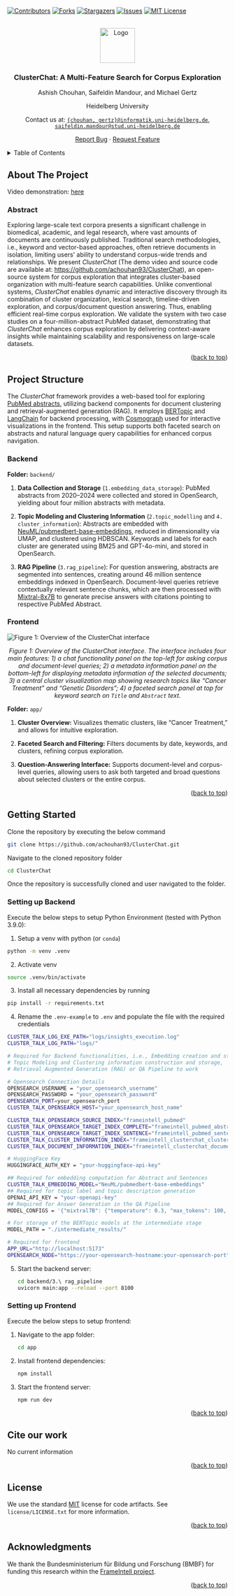 <a name="readme-top"></a>
[![Contributors][contributors-shield]][contributors-url]
[![Forks](https://img.shields.io/github/forks/achouhan93/ClusterChat.svg?style=for-the-badge)](https://github.com/achouhan93/ClusterChat/forks)
[![Stargazers][stars-shield]][stars-url]
[![Issues][issues-shield]][issues-url]
[![MIT License][license-shield]][license-url]

<!-- PROJECT LOGO -->
<br />
<div align="center">
  <a href="https://github.com/achouhan93/ClusterChat">
    <img src="images/exploration.png" alt="Logo" width="80" height="80">
  </a>
  <h3 align="center">ClusterChat: A Multi-Feature Search for Corpus Exploration</h3>
  
  <p align="center">
  Ashish Chouhan, Saifeldin Mandour, and Michael Gertz 
  
  Heidelberg University
  
  Contact us at: [`{chouhan, gertz}@informatik.uni-heidelberg.de`](mailto:chouhan@informatik.uni-heidelberg.de), [`saifeldin.mandour@stud.uni-heidelberg.de`](mailto:saifeldin.mandour@stud.uni-heidelberg.de)
  
  <a href="https://github.com/achouhan93/ClusterChat/issues">Report Bug</a> · <a href="https://github.com/achouhan93/ClusterChat/issues">Request Feature</a>
  </p>
</div>

<!-- TABLE OF CONTENTS -->
<details>
  <summary>Table of Contents</summary>
  <ol>
      <li>
        <a href="#about-the-project">About The Project</a>
        <ul>
          <li><a href="#abstract">Abstract</a></li>
        </ul>
      </li>
      <li>
        <a href="#project-structure">Project Structure</a>
        <ul>
          <li><a href="#backend">Backend</a></li>
        </ul>
        <ul>
          <li><a href="#frontend">Frontend</a></li>
        </ul>
      </li>
      <li><a href="#getting-started">Getting Started</a></li>
        <ul>
        <li><a href="#setting-up-backend">Setting up Backend</a></li>
        <li><a href="#setting-up-frontend">Setting up Frontend</a></li>
        </ul>
    </li>
    <li><a href="#cite-our-work">Cite our work</a></li>
    <li><a href="#license">License</a></li>
    <li><a href="#acknowledgments">Acknowledgments</a></li>
  </ol>
</details>

<!-- ABOUT THE PROJECT -->
## About The Project

Video demonstration: [here](https://youtu.be/NxxkWOhIRzw)

### Abstract
Exploring large-scale text corpora presents a significant challenge in biomedical, academic, and legal research, where vast amounts of documents are continuously published. Traditional search methodologies, i.e., keyword and vector-based approaches, often retrieve documents in isolation, limiting users’ ability to understand corpus-wide trends and relationships. We present $\textit{ClusterChat}$ (The demo video and source code are available at: https://github.com/achouhan93/ClusterChat), an open-source system for corpus exploration that integrates cluster-based organization with multi-feature search capabilities. Unlike conventional systems, $\textit{ClusterChat}$ enables dynamic and interactive discovery through its combination of cluster organization, lexical search, timeline-driven exploration, and corpus/document question answering. Thus, enabling efficient real-time corpus exploration. We validate the system with two case studies on a four-million-abstract PubMed dataset, demonstrating that $\textit{ClusterChat}$ enhances corpus exploration by delivering context-aware insights while maintaining scalability and responsiveness on large-scale datasets.

<p align="right">(<a href="#readme-top">back to top</a>)</p>

## Project Structure

The $\textit{ClusterChat}$ framework provides a web-based tool for exploring [PubMed abstracts](https://pubmed.ncbi.nlm.nih.gov/), utilizing backend components for document clustering and retrieval-augmented generation (RAG). It employs [BERTopic](https://maartengr.github.io/BERTopic/index.html) and [LangChain](https://www.langchain.com/) for backend processing, with [Cosmograph](https://cosmograph.app/) used for interactive visualizations in the frontend. This setup supports both faceted search on abstracts and natural language query capabilities for enhanced corpus navigation.

### Backend

**Folder:** `backend/`

1. **Data Collection and Storage** (`1.embedding_data_storage`): PubMed abstracts from 2020–2024 were collected and stored in OpenSearch, yielding about four million abstracts with metadata.

2. **Topic Modeling and Clustering Information** (`2.topic_modelling` and `4. cluster_information`): Abstracts are embedded with [NeuML/pubmedbert-base-embeddings](https://huggingface.co/NeuML/pubmedbert-base-embeddings), reduced in dimensionality via UMAP, and clustered using HDBSCAN. Keywords and labels for each cluster are generated using BM25 and GPT-4o-mini, and stored in OpenSearch.

3. **RAG Pipeline** (`3.rag_pipeline`): For question answering, abstracts are segmented into sentences, creating around $46$ million sentence embeddings indexed in OpenSearch. Document-level queries retrieve contextually relevant sentence chunks, which are then processed with [Mixtral-8x7B](https://huggingface.co/mistralai/Mixtral-8x7B-Instruct-v0.1) to generate precise answers with citations pointing to respective PubMed Abstract.

### Frontend

![Figure 1: Overview of the ClusterChat interface][clusterchat_interface] <p align="center">_Figure 1: Overview of the ClusterChat interface. The interface includes four main features: 1) a chat functionality panel on the top-left for asking corpus and document-level queries; 2) a metadata information panel on the bottom-left for displaying metadata information of the selected documents; 3) a central cluster visualization map showing research topics like “Cancer Treatment” and “Genetic Disorders”; 4) a faceted search panel at top for keyword search on `Title` and `Abstract` text._</p>

**Folder:** `app/`

1. **Cluster Overview:** Visualizes thematic clusters, like “Cancer Treatment,” and allows for intuitive exploration.

2. **Faceted Search and Filtering:** Filters documents by date, keywords, and clusters, refining corpus exploration.

3. **Question-Answering Interface:** Supports document-level and corpus-level queries, allowing users to ask both targeted and broad questions about selected clusters or the entire corpus.

<p align="right">(<a href="#readme-top">back to top</a>)</p>

<!-- GETTING STARTED -->
## Getting Started

Clone the repository by executing the below command
  ```sh
  git clone https://github.com/achouhan93/ClusterChat.git
  ```

Navigate to the cloned repository folder
  ```sh
  cd ClusterChat
  ```

Once the repository is successfully cloned and user navigated to the folder.

### Setting up Backend
Execute the below steps to setup Python Environment (tested with Python 3.9.0):
  1. Setup a venv with python (or `conda`)

  ```sh
  python -m venv .venv
  ```

2. Activate venv

  ```sh
  source .venv/bin/activate
  ```

3. Install all necessary dependencies by running

  ```sh
  pip install -r requirements.txt
  ```

4. Rename the `.env-example` to `.env` and populate the file with the required credentials

```sh
CLUSTER_TALK_LOG_EXE_PATH="logs/insights_execution.log"
CLUSTER_TALK_LOG_PATH="logs/"

# Required for Backend functionalities, i.e., Embedding creation and storage, 
# Topic Modeling and Clustering information construction and storage,
# Retrieval Augmented Generation (RAG) or QA Pipeline to work

# Opensearch Connection Details
OPENSEARCH_USERNAME = "your_opensearch_username"
OPENSEARCH_PASSWORD = "your_opensearch_password"
OPENSEARCH_PORT=your_opensearch_port
CLUSTER_TALK_OPENSEARCH_HOST="your_opensearch_host_name"

CLUSTER_TALK_OPENSEARCH_SOURCE_INDEX="frameintell_pubmed"
CLUSTER_TALK_OPENSEARCH_TARGET_INDEX_COMPLETE="frameintell_pubmed_abstract_embeddings"
CLUSTER_TALK_OPENSEARCH_TARGET_INDEX_SENTENCE="frameintell_pubmed_sentence_embeddings"
CLUSTER_TALK_CLUSTER_INFORMATION_INDEX="frameintell_clusterchat_clusterinformation"
CLUSTER_TALK_DOCUMENT_INFORMATION_INDEX="frameintell_clusterchat_documentinformation"

# HuggingFace Key
HUGGINGFACE_AUTH_KEY = "your-huggingface-api-key"

## Required for embedding computation for Abstract and Sentences
CLUSTER_TALK_EMBEDDING_MODEL="NeuML/pubmedbert-base-embeddings"
## Required for topic label and topic description generation
OPENAI_API_KEY = "your-openapi-key"
## Required for Answer Generation in the QA Pipeline
MODEL_CONFIGS = '{"mixtral7B": {"temperature": 0.3, "max_tokens": 100, "huggingface_model":"mistralai/Mixtral-8x7B-Instruct-v0.1", "repetition_penalty":1.2, "stop_sequences":["<|endoftext|>", "</s>"]}}'

# For storage of the BERTopic models at the intermediate stage
MODEL_PATH = "./intermediate_results/"

# Required for frontend
APP_URL="http://localhost:5173"
OPENSEARCH_NODE="https://your-opensearch-hostname:your-opensearch-port"
```

5. Start the backend server:
   ```sh
   cd backend/3.\ rag_pipeline
   uvicorn main:app --reload --port 8100
   ```

### Setting up Frontend
Execute the below steps to setup frontend:

1. Navigate to the app folder:
   ```sh
   cd app
   ```

2. Install frontend dependencies:
   ```sh
   npm install
   ```

3. Start the frontend server:
   ```sh
   npm run dev
   ```

<p align="right">(<a href="#readme-top">back to top</a>)</p>

<!-- ## Usage

- **Embedding Data Storage**: Converts PubMed abstracts into embeddings using `--chunking` options for sentence or full-abstract level.
- **Topic Modeling**: Generates BERTopic models in federated learning intervals, using UMAP and HDBSCAN.
- **RAG Pipeline**: Allows question answering based on document- or corpus-level queries. Document-specific answers use metadata-enhanced vector search, while corpus-specific queries analyze clusters and intents.
- **Cluster Information**: Consolidates topics from different BERTopic models, creating a hierarchical topic structure stored in OpenSearch.

<p align="right">(<a href="#readme-top">back to top</a>)</p> -->

## Cite our work

No current information

<p align="right">(<a href="#readme-top">back to top</a>)</p>

## License
We use the standard [MIT](https://choosealicense.com/licenses/mit/) license for code artifacts.
See `license/LICENSE.txt` for more information.

<p align="right">(<a href="#readme-top">back to top</a>)</p>

## Acknowledgments
We thank the Bundesministerium für Bildung und Forschung
(BMBF) for funding this research within the [FrameIntell project](https://frameintell.de/).

<p align="right">(<a href="#readme-top">back to top</a>)</p>

<!-- MARKDOWN LINKS & IMAGES -->
<!-- https://www.markdownguide.org/basic-syntax/#reference-style-links -->
[contributors-shield]: https://img.shields.io/github/contributors/achouhan93/ClusterChat.svg?style=for-the-badge
[contributors-url]: https://github.com/achouhan93/ClusterChat/graphs/contributors
[forks-shield]: https://img.shields.io/github/forks/achouhan93/ClusterChat.svg?style=for-the-badge
[forks-url]: https://github.com/achouhan93/ClusterChat/forks
[stars-shield]: https://img.shields.io/github/stars/achouhan93/ClusterChat.svg?style=for-the-badge
[stars-url]: https://github.com/achouhan93/ClusterChat/stargazers
[issues-shield]: https://img.shields.io/github/issues/achouhan93/ClusterChat.svg?style=for-the-badge
[issues-url]: https://github.com/achouhan93/ClusterChat/issues
[license-shield]: https://img.shields.io/github/license/achouhan93/ClusterChat.svg?style=for-the-badge
[license-url]: https://github.com/achouhan93/ClusterChat/blob/main/LICENSE
[clusterchat_interface]: images/clusterchat.png